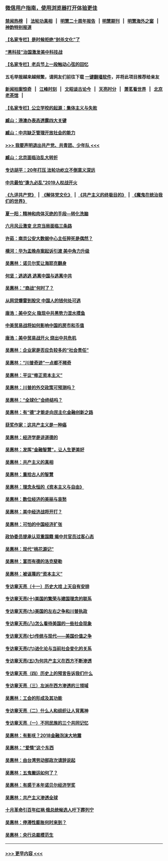 ### [微信用户指南，使用浏览器打开体验更佳](https://github.com/gfw-breaker/banned-news1/blob/master/indexes/wechat-guide.md?t=0)
#### [禁闻热榜](热点新闻.md?t=0)  &nbsp;&nbsp;|&nbsp;&nbsp; [法轮功真相](https://github.com/gfw-breaker/truth/blob/master/README.md?t=0) &nbsp;&nbsp;|&nbsp;&nbsp; [明慧二十周年报告](https://github.com/gfw-breaker/mh-reports/blob/master/README.md?t=0) &nbsp;&nbsp;|&nbsp;&nbsp;[明慧期刊](https://github.com/gfw-breaker/mh-qikan) &nbsp;&nbsp;|&nbsp;&nbsp; [明慧海外之窗](https://github.com/gfw-breaker/mh-news/blob/master/README.md?t=0) &nbsp;&nbsp;|&nbsp;&nbsp; [神韵特别报道](https://github.com/gfw-breaker/mh-news/blob/master/shenyun.md?t=0)
#### [【名家专栏】是时候拒绝“封杀文化”了](../pages/nsc423/n11814093.md?t=02162244) 
#### [“黑科技”治国激发美中科技战](../pages/nsc423/n11638056.md?t=02162244) 
#### [【名家专栏】老兵节上一段触动心弦的回忆](../pages/nsc423/n11646016.md?t=02162244) 
#### 五毛举报越来越频繁，请网友们前往下载 [一键翻墙软件](https://github.com/gfw-breaker/ssr-accounts)，并将此项目推荐给亲友
#### [新闻拍案惊奇](https://github.com/gfw-breaker/banned-news1/blob/master/pages/link4.md) &nbsp;&nbsp;|&nbsp;&nbsp; [江峰时刻](https://github.com/gfw-breaker/banned-news1/blob/master/pages/link4.md) &nbsp;&nbsp;|&nbsp;&nbsp; [文昭谈古论今](https://github.com/gfw-breaker/banned-news1/blob/master/pages/link4.md) &nbsp;&nbsp;|&nbsp;&nbsp; [天亮时分](https://github.com/gfw-breaker/banned-news1/blob/master/pages/link4.md) &nbsp;&nbsp;|&nbsp;&nbsp; [萧茗看世界](https://github.com/gfw-breaker/banned-news1/blob/master/pages/link4.md) &nbsp;&nbsp;|&nbsp;&nbsp; [北京老茶馆](https://github.com/gfw-breaker/banned-news1/blob/master/pages/link4.md) &nbsp;&nbsp;|&nbsp;&nbsp; 
#### [【名家专栏】公立学校的起源：集体主义与失败](../pages/nsc423/n11601833.md?t=02162244) 
#### [臧山：港澳办表态透露四大关键](../pages/nsc423/n11421628.md?t=02162244) 
#### [臧山：中共缺乏管理开放社会的能力](../pages/nsc423/n11407457.md?t=02162244) 
#### [>>> 我要声明退出共产党、共青团、少年队 <<<](https://github.com/begood0513/goodnews/blob/master/quit/letter.md) 
#### [臧山：北京面临治乱大转折](../pages/nsc423/n11406895.md?t=02162244) 
#### [专访胡平：20年打压 法轮功屹立不倒意义深远](../pages/nsc423/n11398800.md?t=02162244) 
#### [中共最怕“逢九必乱”2019人权战开火](../pages/nsc423/n11385248.md?t=02162244) 
#### [《九评共产党》](https://github.com/begood0513/9ping.md/blob/master/README.md) &nbsp;|&nbsp; [《解体党文化》](../../../../jtdwh.md/blob/master/README.md)  &nbsp;|&nbsp; [《共产主义的终极目的》](../../../../gczydzjmd.md/blob/master/README.md) &nbsp;|&nbsp; [《魔鬼在统治我们的世界》](../../../../mgztzwmdsj.md/blob/master/README.md) 
#### [夏一阳：精神和肉体灭绝的手段—转化洗脑](../pages/nsc423/n11368250.md?t=02162244) 
#### [六月风云激变 北京当局面临三条路](../pages/nsc423/n11313668.md?t=02162244) 
#### [许茹：南京公安大数据中心主任猝死是偶然？](../pages/nsc423/n11064744.md?t=02162244) 
#### [横河：华为孟晚舟案起诉引渡 美中角力升级](../pages/nsc423/n11027230.md?t=02162244) 
#### [吴惠林：诺贝尔奖让海耶克翻身](../pages/nsc423/n10890049.md?t=02162244) 
#### [何坚：逃逃逃 逃离中国与逃离中共](../pages/nsc423/n10592891.md?t=02162244) 
#### [吴惠林：“商战”何时了？](../pages/nsc423/n10573558.md?t=02162244) 
#### [从网贷爆雷到股灾 中国人的钱何处可逃](../pages/nsc423/n10572800.md?t=02162244) 
#### [唐浩：美中交火 隐现中共黑势力混水摸鱼](../pages/nsc423/n10544040.md?t=02162244) 
#### [中美贸易战将如何影响中国的房市和币值](../pages/nsc423/n10543697.md?t=02162244) 
#### [唐浩：美中贸易战开火 烧出中共危机](../pages/nsc423/n10540126.md?t=02162244) 
#### [吴惠林：企业家是否应负较多的“社会责任”](../pages/nsc423/n10535022.md?t=02162244) 
#### [吴惠林：“川普奇迹”一点都不稀奇](../pages/nsc423/n10512808.md?t=02162244) 
#### [吴惠林：平议“修正资本主义”](../pages/nsc423/n10495724.md?t=02162244) 
#### [吴惠林：川普的外交政策可预测吗？](../pages/nsc423/n10462387.md?t=02162244) 
#### [吴惠林：“全球化”会终结吗？](../pages/nsc423/n10452838.md?t=02162244) 
#### [吴惠林：有“德”才能走向民主化金融创新之路](../pages/nsc423/n10432292.md?t=02162244) 
#### [获奖作家：这共产主义是一种癌](../pages/nsc423/n10431541.md?t=02162244) 
#### [吴惠林：经济学是讲道德的](../pages/nsc423/n10398014.md?t=02162244) 
#### [吴惠林：发挥“金融智慧”，让人生更美好](../pages/nsc423/n10375019.md?t=02162244) 
#### [吴惠林：共产主义的真相](../pages/nsc423/n10351394.md?t=02162244) 
#### [吴惠林：重拾古人的智慧](../pages/nsc423/n10337691.md?t=02162244) 
#### [吴惠林：理念永恒的《资本主义与自由》](../pages/nsc423/n10316274.md?t=02162244) 
#### [吴惠林：数位经济的美丽与哀愁](../pages/nsc423/n10292946.md?t=02162244) 
#### [吴惠林：美中经济战将开打？](../pages/nsc423/n10258825.md?t=02162244) 
#### [吴惠林：可怕的中国经济扩张](../pages/nsc423/n10219147.md?t=02162244) 
#### [政协委员提承认双重国籍 揭中共官员过客心态](../pages/nsc423/n10208809.md?t=02162244) 
#### [吴惠林：现代“桃花源记”](../pages/nsc423/n10185234.md?t=02162244) 
#### [吴惠林：富而有德的洛克斐勒](../pages/nsc423/n10142264.md?t=02162244) 
#### [吴惠林：被诬蔑的“资本主义”](../pages/nsc423/n10124816.md?t=02162244) 
#### [专访章天亮（十一）历史大戏 上天自有安排](../pages/nsc423/n10094905.md?t=02162244) 
#### [专访章天亮(十)美国的繁荣与建国理念的联系](../pages/nsc423/n10094899.md?t=02162244) 
#### [专访章天亮(九)美国的左右之争和川普执政](../pages/nsc423/n10094889.md?t=02162244) 
#### [专访章天亮(八)怎么看待美国的一些社会现象](../pages/nsc423/n10094857.md?t=02162244) 
#### [专访章天亮(七)传统与现代——美国价值之争](../pages/nsc423/n10093140.md?t=02162244) 
#### [专访章天亮(六)进化论与当前社会变化的关系](../pages/nsc423/n10092036.md?t=02162244) 
#### [专访章天亮(五)为何共产主义在西方不断渗透](../pages/nsc423/n10083620.md?t=02162244) 
#### [专访章天亮（四）历史上的预言告诉我们什么](../pages/nsc423/n10083606.md?t=02162244) 
#### [专访章天亮（三）左派在西方渗透的三领域](../pages/nsc423/n10081115.md?t=02162244) 
#### [吴惠林：工会的形成及其功能](../pages/nsc423/n10080633.md?t=02162244) 
#### [专访章天亮（二）什么人和组织让人背离神](../pages/nsc423/n10076637.md?t=02162244) 
#### [专访章天亮（一）不同民族的三个共同记忆](../pages/nsc423/n10074188.md?t=02162244) 
#### [吴惠林：有影呒？2018金融泡沫大地震](../pages/nsc423/n10040534.md?t=02162244) 
#### [吴惠林：“爱情”这个东西](../pages/nsc423/n10019423.md?t=02162244) 
#### [吴惠林：由台湾劳动部政次请辞说起](../pages/nsc423/n9979679.md?t=02162244) 
#### [吴惠林：五鬼搬运如何了？](../pages/nsc423/n9925338.md?t=02162244) 
#### [吴惠林：有感于本年诺贝尔经济学奖](../pages/nsc423/n9871883.md?t=02162244) 
#### [吴惠林：共产主义渗透全球](../pages/nsc423/n9812748.md?t=02162244) 
#### [十月革命引百年红祸 俄总统候选人吁下葬列宁](../pages/nsc423/n9810182.md?t=02162244) 
#### [吴惠林：停滞性膨胀何时来到？](../pages/nsc423/n9764136.md?t=02162244) 
#### [吴惠林：央行总裁模范生](../pages/nsc423/n9728134.md?t=02162244) 

----
#### [ >>> 更早内容 <<< ](../indexes/nsc423-earlier.md)
